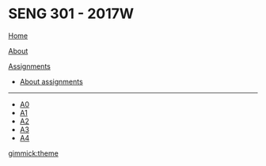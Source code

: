# SENG 301 - 2017W

[Home](index.md)

[About](about.md)

[Assignments]()

  * [About assignments](assignments.md)
  - - - -
  * [A0](assignments.md)
  * [A1](a1.md)
  * [A2](a2.md)
  * [A3](a3.md)
  * [A4](assignments.md)

[gimmick:theme](flatly)